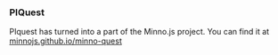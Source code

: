 ### PIQuest
PIquest has turned into a part of the Minno.js project.
You can find it at [minnojs.github.io/minno-quest](https://minnojs.github.io/minno-quest)
